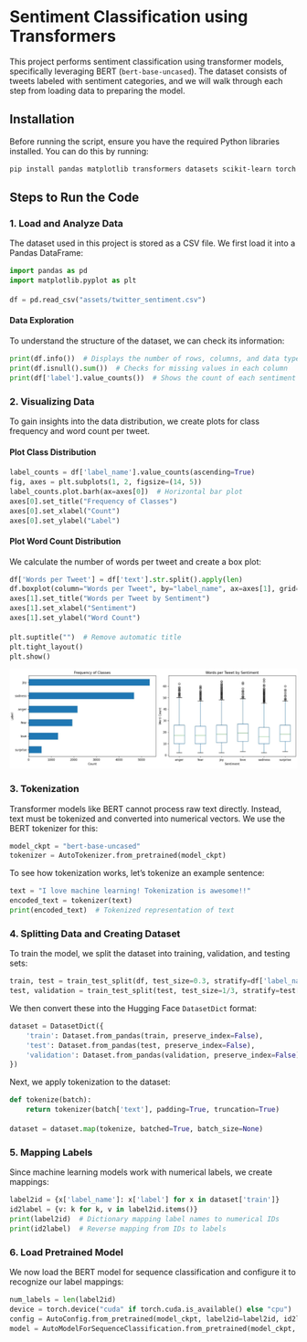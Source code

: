 # Sentiment Classification using Transformers

This project performs sentiment classification using transformer models, specifically leveraging BERT (`bert-base-uncased`). The dataset consists of tweets labeled with sentiment categories, and we will walk through each step from loading data to preparing the model.

## Installation

Before running the script, ensure you have the required Python libraries installed. You can do this by running:

```bash
pip install pandas matplotlib transformers datasets scikit-learn torch
```

## Steps to Run the Code

### 1. Load and Analyze Data

The dataset used in this project is stored as a CSV file. We first load it into a Pandas DataFrame:

```python
import pandas as pd
import matplotlib.pyplot as plt

df = pd.read_csv("assets/twitter_sentiment.csv")
```

#### Data Exploration

To understand the structure of the dataset, we can check its information:

```python
print(df.info())  # Displays the number of rows, columns, and data types
print(df.isnull().sum())  # Checks for missing values in each column
print(df['label'].value_counts())  # Shows the count of each sentiment category
```

### 2. Visualizing Data

To gain insights into the data distribution, we create plots for class frequency and word count per tweet.

#### Plot Class Distribution

```python
label_counts = df['label_name'].value_counts(ascending=True)
fig, axes = plt.subplots(1, 2, figsize=(14, 5))
label_counts.plot.barh(ax=axes[0])  # Horizontal bar plot
axes[0].set_title("Frequency of Classes")
axes[0].set_xlabel("Count")
axes[0].set_ylabel("Label")
```

#### Plot Word Count Distribution

We calculate the number of words per tweet and create a box plot:

```python
df['Words per Tweet'] = df['text'].str.split().apply(len)
df.boxplot(column="Words per Tweet", by="label_name", ax=axes[1], grid=False)
axes[1].set_title("Words per Tweet by Sentiment")
axes[1].set_xlabel("Sentiment")
axes[1].set_ylabel("Word Count")

plt.suptitle("")  # Remove automatic title
plt.tight_layout()
plt.show()
```
![Alt text](assets/data_visualization.JPG)

### 3. Tokenization

Transformer models like BERT cannot process raw text directly. Instead, text must be tokenized and converted into numerical vectors. We use the BERT tokenizer for this:

```python
model_ckpt = "bert-base-uncased"
tokenizer = AutoTokenizer.from_pretrained(model_ckpt)
```

To see how tokenization works, let’s tokenize an example sentence:

```python
text = "I love machine learning! Tokenization is awesome!!"
encoded_text = tokenizer(text)
print(encoded_text)  # Tokenized representation of text
```

### 4. Splitting Data and Creating Dataset

To train the model, we split the dataset into training, validation, and testing sets:

```python
train, test = train_test_split(df, test_size=0.3, stratify=df['label_name'])
test, validation = train_test_split(test, test_size=1/3, stratify=test['label_name'])
```

We then convert these into the Hugging Face `DatasetDict` format:

```python
dataset = DatasetDict({
    'train': Dataset.from_pandas(train, preserve_index=False),
    'test': Dataset.from_pandas(test, preserve_index=False),
    'validation': Dataset.from_pandas(validation, preserve_index=False)
})
```

Next, we apply tokenization to the dataset:

```python
def tokenize(batch):
    return tokenizer(batch['text'], padding=True, truncation=True)

dataset = dataset.map(tokenize, batched=True, batch_size=None)
```

### 5. Mapping Labels

Since machine learning models work with numerical labels, we create mappings:

```python
label2id = {x['label_name']: x['label'] for x in dataset['train']}
id2label = {v: k for k, v in label2id.items()}
print(label2id)  # Dictionary mapping label names to numerical IDs
print(id2label)  # Reverse mapping from IDs to labels
```

### 6. Load Pretrained Model

We now load the BERT model for sequence classification and configure it to recognize our label mappings:

```python
num_labels = len(label2id)
device = torch.device("cuda" if torch.cuda.is_available() else "cpu")
config = AutoConfig.from_pretrained(model_ckpt, label2id=label2id, id2label=id2label)
model = AutoModelForSequenceClassification.from_pretrained(model_ckpt, config=config).to(device)
```

